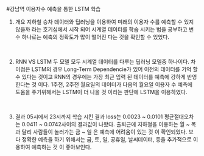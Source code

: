 #강남역 이용자수 예측을 통한 LSTM 학습

1. 개요
    지하철 승차 데이터와 딥러닝을 이용하여 미래의 이용자 수를 예측할 수 있지 않을까 라는 호기심에서 시작 되어 시계열 데이터를 학습 시키는 법을 공부하고 변수 하나로는 예측의 정확도가 많이 떨어진 다는 것을 확인할 수 있었다.  

<br>

2. RNN VS LSTM
    두 모델 모두 시계열 데이터를 다루는 딥러닝 모델중 하나이다.
    차이점은 LSTM의 경우 Long-Term Dependencie가 있어 이전의 데이터를 기억 할 수 있다는 것이고 RNN의 경우에는 가장 최근 입력 된 데이터를 예측에 강하게 반영 한다는 것 이다.
    1주전, 2주전 월요일의 데이터가 다음의 월요일 이용자 수 예측에 도움을 주기위해서는 LSTM이 더 나을 것 이라는 판단에 LSTM을 이용하였다.

<br>

3. 결과
    05시에서 23시까지 학습 시킨 결과 loss는 0.0023 ~ 0.0101 평균절대오차는 0.0411 ~ 0.0742사이의 결과값이 나왔다.
    출퇴근에 지하철을 이용하는 월 ~ 목과 달리 사람들이 놀러가는 금 ~ 일 은 예측에 어려움이 있는 것 이 확인되었다.
    보다 정확한 예측을 하기 위해서는 금, 토, 일, 공휴일, 날씨데이터, 등을 추가적으로 이용하여 예측하는 것 이 좋아보인다.